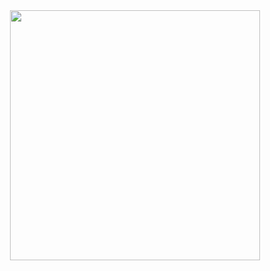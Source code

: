 <div id="header" align="center">
  <img src="https://media.giphy.com/media/PI3QGKFN6XZUCMMqJm/giphy.gif" width="400"/>
</div>
